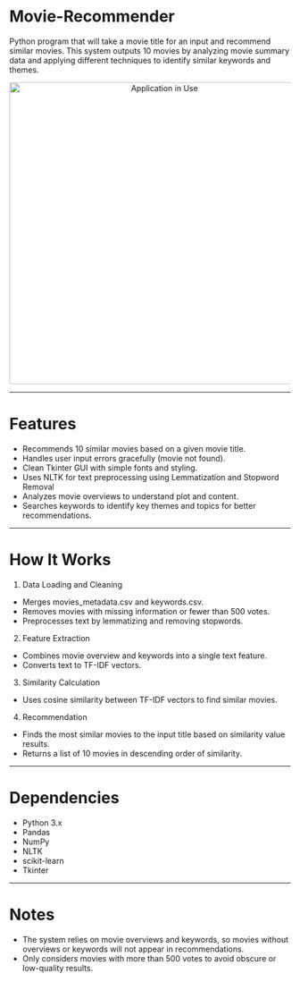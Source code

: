 # Movie-Recommender
Python program that will take a movie title for an input and recommend similar movies.
This system outputs 10 movies by analyzing movie summary data and applying different techniques to identify similar keywords and themes.

<p align="center">
  <a href="https://github.com/user-attachments/assets/32d7204c-767c-4dc5-aef0-c8c03be0391b">
    <img src="https://github.com/user-attachments/assets/32d7204c-767c-4dc5-aef0-c8c03be0391b" alt="Application in Use" width="540">
  </a>
</p>

---

# Features

- Recommends 10 similar movies based on a given movie title.
- Handles user input errors gracefully (movie not found).
- Clean Tkinter GUI with simple fonts and styling.
- Uses NLTK for text preprocessing using Lemmatization and Stopword Removal
- Analyzes movie overviews to understand plot and content.
- Searches keywords to identify key themes and topics for better recommendations.

---

# How It Works
1. Data Loading and Cleaning
- Merges movies_metadata.csv and keywords.csv.
- Removes movies with missing information or fewer than 500 votes.
- Preprocesses text by lemmatizing and removing stopwords.
2. Feature Extraction
- Combines movie overview and keywords into a single text feature.
- Converts text to TF-IDF vectors.
3. Similarity Calculation
- Uses cosine similarity between TF-IDF vectors to find similar movies.
4. Recommendation
- Finds the most similar movies to the input title based on similarity value results.
- Returns a list of 10 movies in descending order of similarity.

---

# Dependencies

- Python 3.x
- Pandas
- NumPy
- NLTK
- scikit-learn
- Tkinter

---

# Notes

- The system relies on movie overviews and keywords, so movies without overviews or keywords will not appear in recommendations.
- Only considers movies with more than 500 votes to avoid obscure or low-quality results.
